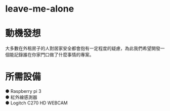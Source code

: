 # leave-me-alone
# 動機發想  
大多數在外租房子的人對居家安全都會抱有一定程度的疑慮，為此我們希望開發一個能記錄誰在你家門口做了什麼事情的專案。

# 所需設備  
● Raspberry pi 3  
● 紅外線感測器  
● Logitch C270 HD WEBCAM
